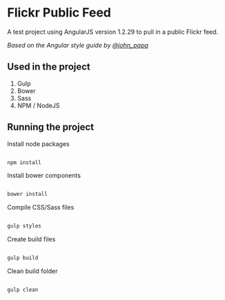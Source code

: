 # Flickr Public Feed

A test project using AngularJS version 1.2.29 to pull in a public Flickr feed.

*Based on the Angular style guide by [@john_papa](//twitter.com/john_papa)*

## Used in the project

  1. Gulp
  1. Bower
  1. Sass
  1. NPM / NodeJS

## Running the project

Install node packages

  ```sh

  npm install

  ```

Install bower components

  ```sh

  bower install

  ```

Compile CSS/Sass files

  ```sh

  gulp styles

  ```

Create build files

  ```sh

  gulp build

  ```

Clean build folder

  ```sh

  gulp clean

  ```
